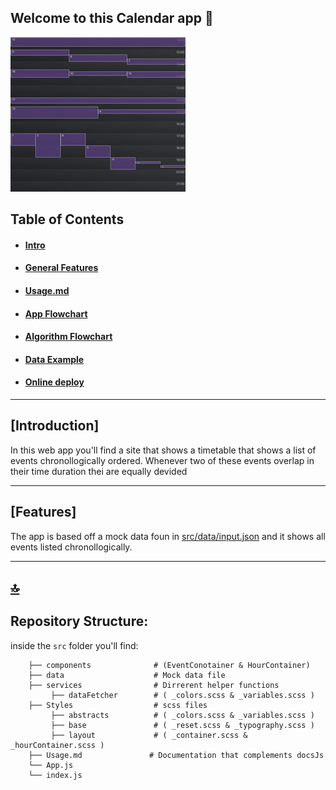 ## Welcome to this Calendar app 👋

![alt text](./frontend_senior/src/docs/screenshot.jpg)

## Table of Contents

- #### [Intro](#introduction)

- #### [General Features](#features)

- #### [Usage.md](./frontend_senior/src/docs/Usage.md)

- #### [App Flowchart](./frontend_senior/src/docs/app-diagram.jpeg)

- #### [Algorithm Flowchart](./frontend_senior/src/docs/algorithm-diagram.jpeg)

- #### [Data Example](./frontend_senior/src/docs/data-example.jpg)

- #### [Online deploy](https://calendar-app-test.netlify.app/)

---

## [Introduction]

In this web app you'll find a site that shows a timetable that shows a list of events chronollogically ordered. Whenever two of these events overlap in their time duration thei are equally devided

---

## [Features]

The app is based off a mock data foun in [src/data/input.json](https://github.com/lostmart/test_recrutement-fr_senior/blob/master/frontend_senior/src/data/input.json) and it shows all events listed chronollogically.

---

## [🔝](#table-of-contents)

## Repository Structure:

inside the `src` folder you'll find:

```
    ├── components              # (EventConotainer & HourContainer)
    ├── data                    # Mock data file
    ├── services                # Dirrerent helper functions
         ├── dataFetcher        # ( _colors.scss & _variables.scss )
    ├── Styles                  # scss files
         ├── abstracts          # ( _colors.scss & _variables.scss )
         ├── base               # ( _reset.scss & _typography.scss )
         ├── layout             # ( _container.scss & _hourContainer.scss )
    ├── Usage.md               # Documentation that complements docsJs
    └── App.js
    └── index.js
```
